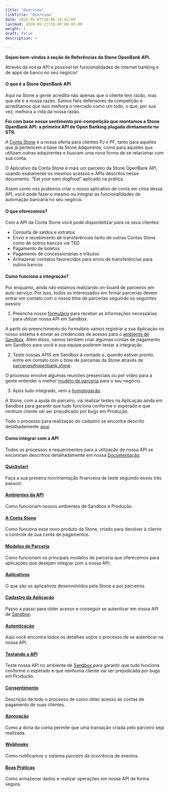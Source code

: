 ```yaml
---
title: "Overview"
linkTitle: "Overview"
date: 2020-05-07T18:06:16-03:00
lastmod: 2020-09-21T18:00:00-03:00
weight: 1
draft: false
description: >

---
```


**Sejam bem-vindos à seção de Referências da Stone OpenBank API.**

Através da nossa API é possível ter funcionalidades de internet banking e de apps de banco no seu negócio!

#### O que é a Stone OpenBank API
Aqui na Stone a gente acredita não apenas que o cliente tem razão, mas que ele _é_ a nossa razão. Somos fiéis defensores da competição e acreditamos que isso melhora o mercado como um todo, o que, por sua vez, melhora a vida da nossa razão.

**Foi com base nesse sentimento pró-competição que montamos a Stone OpenBank API: a primeira API de Open Banking plugada diretamente no STR.**
 
 A [Conta Stone](https://docs.openbank.stone.com.br/docs/padroes-e-definicoes-guides#section-a-conta-stone) é a nossa oferta para clientes PJ e PF, tanto para aqueles que já pertencem a base da Stone Adquirente, como para aqueles que utilizam outras adquirentes e buscam uma nova forma de se relacionar com sua conta.
  
 O Aplicativo da Conta Stone é mais um parceiro da Stone OpenBank API, usando exatamente os mesmos acessos e APIs descritos nesse documento. \"Eat your own dogfood\" aplicado na prática.
 
 Assim como nós pudemos criar o nosso aplicativo de conta em cima dessa API, você pode fazer o mesmo ou integrar as funcionalidades de automação bancária no seu negócio. 

#### O que oferecemos?

Com a API da Conta Stone você pode disponibilizar para os seus clientes:
 
 * Consulta de saldos e extratos
 * Envio e recebimento de transferências tanto de outras Contas Stone como de outros bancos via TED
 * Pagamento de boletos
 * Pagamento de concessionárias e tributos
 * Armazenar contatos favorecidos para envio de transferências para outros bancos
 
 #### Como funciona a integração?
 
 Por enquanto, ainda não estamos realizando on-board de parceiros em auto-serviço. Por isso, todos os interessados em firmar parcerias devem entrar em contato com o nosso time de parcerias seguindo os seguintes passos:
 
 1. Preencha nosso [formulário](https://docs.google.com/forms/d/e/1FAIpQLSf_qlDh41jfthVn80v4S-HT40_Fr2wbkkGb-KuDrioEqepnXw/viewform) para receber as informações necessárias para utilizar nossa API em Sandbox.
 
 A partir do preenchimento do formulário vamos registrar a sua Aplicação no nosso sistema e enviar as credenciais de acesso para o [ambiente de Sandbox](https://docs.openbank.stone.com.br/docs/padroes-e-definicoes-guides#section-ambientes-da-api). Além disso, vamos também criar algumas contas de pagamento em Sandbox para você e sua equipe poderem testar a integração.
 
 2. Teste nossas APIS em Sandbox à vontade e, quando estiver pronto, entre em contato com o time de parcerias da Stone através de parcerias@openbank.stone.
 
 O processo envolve algumas reuniões presenciais ou por vídeo para a gente entender o melhor [modelo de parceria](https://docs.openbank.stone.com.br/docs/padroes-e-definicoes-guides#section-modelos-de-parcerias) para o seu negócio.
 
 3. Após tudo integrado, vem a [homologação](https://docs.openbank.stone.com.br/docs/testando-a-api-guides#section-homologando-sua-integra%C3%A7%C3%A3o).
 
 A Stone, com a ajuda do parceiro, vai realizar testes na Aplicação ainda em Sandbox para garantir que tudo funciona conforme o esperado e que nenhum cliente vai ser prejudicado por bugs em Produção.
 
 Todo o processo para realização do cadastro se encontra descrito detalhadamente [aqui](https://docs.openbank.stone.com.br/docs/cadastro-da-aplicacao-guides).
 
 #### Como integrar com a API
 
 Todos os processos e requerimentos para a utilização de nossa API se encontram descritros detalhadamente em nossa [Documentação](https://docs.openbank.stone.com.br/docs):
 
#### [Quickstart](https://docs.openbank.stone.com.br/docs/quickstart-guides)
 
 Faça a sua primeira movimentação financeira de teste seguindo esses três passos!
 
#### [Ambientes da API](https://docs.openbank.stone.com.br/docs/ambientes-da-api-guides)
 
 Como funcionam nossos ambientes de Sandbox e Produção.
 
#### [A Conta Stone](https://docs.openbank.stone.com.br/docs/overview-conta-stone-guides)
 
 Como funciona esse novo produto da Stone, criado para devolver à cliente o controle de sua conta de pagamentos.
 
#### [Modelos de Parceria](https://docs.openbank.stone.com.br/docs/modelos-de-parceria-guides)
 
 Como funcionam os principais modelos de parceria que oferecemos para aplicações que desejam integrar com a nossa API.
 
#### [Aplicativos](https://docs.openbank.stone.com.br/docs/aplicativos-guides)
 
 O que são os aplicativos desenvolvidos pela Stone e por parceiros.
 
#### [Cadastro da Aplicação](https://docs.openbank.stone.com.br/docs/cadastro-da-aplicacao-guides)
 
 Passo a passo para obter acesso e conseguir se autenticar em nossa API de [Sandbox](https://docs.openbank.stone.com.br/docs/padroes-e-definicoes-guides#section-ambiente-de-sandbox).
 
#### [Autenticação](https://docs.openbank.stone.com.br/docs/autenticacao-guides)
 
 Aqui você encontra todos os detalhes sobre o processo de se autenticar na nossa API.
 
#### [Testando a API](https://docs.openbank.stone.com.br/docs/testando-a-api-guides)
 
 Teste nossa API no ambiente de [Sandbox ](https://docs.openbank.stone.com.br/docs/padroes-e-definicoes-guides#section-ambiente-de-sandbox) para garantir que tudo funciona conforme o esperado e que nenhuma cliente vai ser prejudicada por bugs em Produção.
 
#### [Consentimento](https://docs.openbank.stone.com.br/docs/consentimento-guides)
 
 Descrição de todo o processo de como obter acesso às contas de pagamento de suas clientes.
 
#### [Aprovação](https://docs.openbank.stone.com.br/docs/aprovacao-guides)
 
 Como a dona da conta permite que uma transação criada pelo parceiro seja realizada.
 
#### [Webhooks](https://docs.openbank.stone.com.br/docs/webhooks-guides)
 
 Como notificamos o sistema parceiro da ocorrência de eventos.
 
#### [Boas Práticas](https://docs.openbank.stone.com.br/docs/boas-praticas-guides)
 
 Como armazenar dados e realizar operações em nossa API de forma segura.
 

